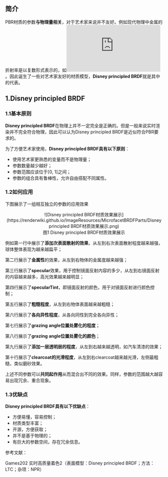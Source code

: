 ## 简介

PBR材质的参数**与物理量相关**，对于艺术家来说并不友好。例如现代物理中金属的折射率是以复数形式表示的，如![](http://latex.codecogs.com/svg.latex?n-ik)。因此诞生了一些对艺术家友好的材质模型，**Disney principled BRDF**就是其中的代表。

## 1.Disney principled BRDF

### 1.1基本原则

**Disney principled BRDF**在物理上并不一定完全是正确的。但是一般来说实时渲染并不完全符合物理，因此可以认为Disney principled BRDF是近似符合PBR要求的。

为了方便艺术家使用，**Disney principled BRDF具有以下原则**：

- 使用艺术家更熟悉的变量而不是物理量；
- 参数数量越少越好；
- 参数范围应该位于[0, 1]之间；
- 参数的组合具有鲁棒性，允许自由搭配不同属性。

### 1.2如何应用

下图展示了一组相互独立的参数的应用效果

<div align=center>![Disney principled BRDF材质效果展示](https://renderwiki.github.io/ImageResources/MicrofacetBRDFParts/Disney principled BRDF材质效果展示.png)</div>

<center>图1 Disney principled BRDF材质效果展示 </center>

例如第一行中展示了**添加次表面散射的效果**，从左到右次表面散射程度越来越强，球体整体表现为越来越扁平；

第二行展示了**金属性**的效果，从左到右物体的金属度越来越强；

第三行展示了**specular**效果，用于控制镜面反射内容的多少，从左到右镜面反射的内容越来越多，高光效果越来越明显；

第四行展示了**specularTint**，即镜面反射的颜色，用于对镜面反射进行颜色控制；

第五行展示了**粗糙程度**，从左到右物体表面越来越粗糙；

第六行展示了**各向异性程度**，从各向同性到完全各向异性；

第七行展示了**grazing angle位置处雾化的程度**；

第八行展示了**grazing angle位置处雾化的颜色**；

第九行展示了**添加一层透明层的程度**，从左到右越来越透明，如汽车清漆的效果；

第十行展示了**clearcoat的光滑程度**，从左到右clearcoat越来越光滑，左侧最粗糙，类似磨砂效果。

上述不同参数可以**共同起作用**从而混合出不同的效果。同样，参数的范围越大越容易出现冗余、重合现象。

### 1.3优缺点 

**Disney principled BRDF具有以下优缺点**：

- 方便易懂，容易控制；
- 材质类型丰富；
- 开源，方便获取；
- 并不是基于物理的；
- 有巨大的参数空间，存在冗余信息。





参考文献：

Games202 实时高质量着色2（表面模型：Disney principled BRDF；方法：LTC；杂项：NPR）
